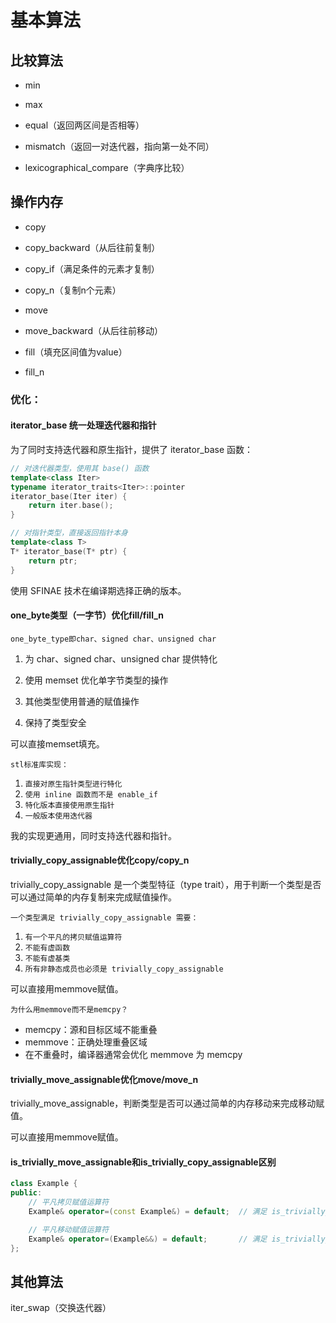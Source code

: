 # 基本算法

## 比较算法

- min 	

- max	

- equal（返回两区间是否相等）

- mismatch（返回一对迭代器，指向第一处不同）

- lexicographical_compare（字典序比较）

  

## 操作内存

- copy

- copy_backward（从后往前复制）

- copy_if（满足条件的元素才复制）   

- copy_n（复制n个元素）

- move

- move_backward（从后往前移动）

- fill（填充区间值为value）

- fill_n

  

### 优化：

#### **iterator_base 统一处理迭代器和指针**

为了同时支持迭代器和原生指针，提供了 iterator_base 函数：

```cpp
// 对迭代器类型，使用其 base() 函数
template<class Iter>
typename iterator_traits<Iter>::pointer
iterator_base(Iter iter) {
    return iter.base();
}

// 对指针类型，直接返回指针本身
template<class T>
T* iterator_base(T* ptr) {
    return ptr;
}
```

使用 SFINAE 技术在编译期选择正确的版本。



#### **one_byte类型（一字节）优化fill/fill_n**     	

`one_byte_type即char、signed char、unsigned char` 

1. 为 char、signed char、unsigned char 提供特化

2. 使用 memset 优化单字节类型的操作
3. 其他类型使用普通的赋值操作
4. 保持了类型安全

可以直接memset填充。

`stl标准库实现：`

1. `直接对原生指针类型进行特化`
2. `使用 inline 函数而不是 enable_if`
3. `特化版本直接使用原生指针`
4. `一般版本使用迭代器`

我的实现更通用，同时支持迭代器和指针。



#### **trivially_copy_assignable优化copy/copy_n**

trivially_copy_assignable 是一个类型特征（type trait），用于判断一个类型是否可以通过简单的内存复制来完成赋值操作。

`一个类型满足 trivially_copy_assignable 需要：`

1. `有一个平凡的拷贝赋值运算符`
2. `不能有虚函数`
3. `不能有虚基类`
4. `所有非静态成员也必须是 trivially_copy_assignable`

可以直接用memmove赋值。

`为什么用memmove而不是memcpy？`
- memcpy：源和目标区域不能重叠
- memmove：正确处理重叠区域
- 在不重叠时，编译器通常会优化 memmove 为 memcpy



#### **trivially_move_assignable优化move/move_n**

trivially_move_assignable，判断类型是否可以通过简单的内存移动来完成移动赋值。

可以直接用memmove赋值。



#### **is_trivially_move_assignable和is_trivially_copy_assignable区别**

```c++
class Example {
public:
    // 平凡拷贝赋值运算符
    Example& operator=(const Example&) = default;  // 满足 is_trivially_copy_assignable

    // 平凡移动赋值运算符
    Example& operator=(Example&&) = default;       // 满足 is_trivially_move_assignable
};
```



## 其他算法

iter_swap（交换迭代器）